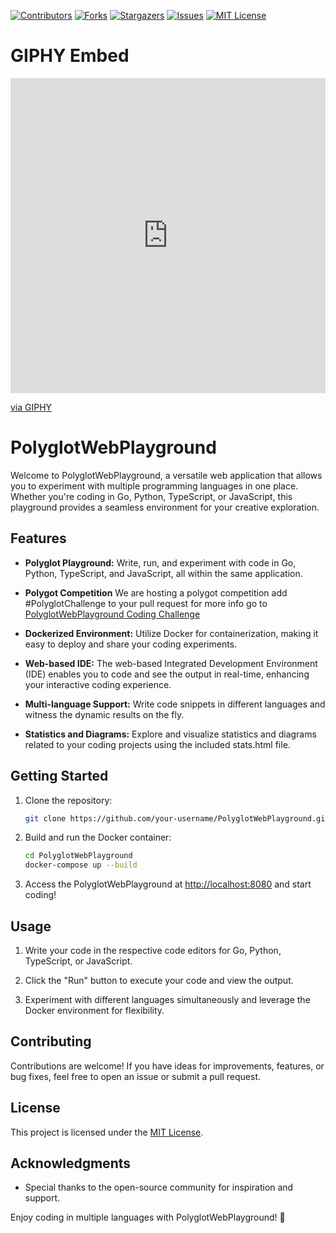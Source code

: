 

[![Contributors][contributors-shield]][contributors-url]
[![Forks][forks-shield]][forks-url]
[![Stargazers][stars-shield]][stars-url]
[![Issues][issues-shield]][issues-url]
[![MIT License][license-shield]][license-url]
# GIPHY Embed

<div style="width:100%;height:0;padding-bottom:100%;position:relative;"><iframe src="https://giphy.com/embed/l41m1CuaT5Oy624Ra" width="100%" height="100%" style="position:absolute" frameBorder="0" class="giphy-embed" allowFullScreen></iframe></div><p><a href="https://giphy.com/gifs/vaporwave-kotutohum-l41m1CuaT5Oy624Ra">via GIPHY</a></p>


# PolyglotWebPlayground

Welcome to PolyglotWebPlayground, a versatile web application that allows you to experiment with multiple programming languages in one place. Whether you're coding in Go, Python, TypeScript, or JavaScript, this playground provides a seamless environment for your creative exploration.

## Features

- **Polyglot Playground:** Write, run, and experiment with code in Go, Python, TypeScript, and JavaScript, all within the same application.
- **Polygot Competition** We are hosting a polygot competition add #PolyglotChallenge to your pull request for more info go to [PolyglotWebPlayground Coding Challenge](Challenge.md)


- **Dockerized Environment:** Utilize Docker for containerization, making it easy to deploy and share your coding experiments.

- **Web-based IDE:** The web-based Integrated Development Environment (IDE) enables you to code and see the output in real-time, enhancing your interactive coding experience.

- **Multi-language Support:** Write code snippets in different languages and witness the dynamic results on the fly.

- **Statistics and Diagrams:** Explore and visualize statistics and diagrams related to your coding projects using the included stats.html file.

## Getting Started

1. Clone the repository:
   ```bash
   git clone https://github.com/your-username/PolyglotWebPlayground.git
   ```

2. Build and run the Docker container:
   ```bash
   cd PolyglotWebPlayground
   docker-compose up --build
   ```

3. Access the PolyglotWebPlayground at [http://localhost:8080](http://localhost:8080) and start coding!

## Usage

1. Write your code in the respective code editors for Go, Python, TypeScript, or JavaScript.

2. Click the "Run" button to execute your code and view the output.

3. Experiment with different languages simultaneously and leverage the Docker environment for flexibility.

## Contributing

Contributions are welcome! If you have ideas for improvements, features, or bug fixes, feel free to open an issue or submit a pull request.

## License

This project is licensed under the [MIT License](LICENSE).

## Acknowledgments

- Special thanks to the open-source community for inspiration and support.

Enjoy coding in multiple languages with PolyglotWebPlayground! 🚀


<!-- MARKDOWN LINKS & IMAGES -->
<!-- https://www.markdownguide.org/basic-syntax/#reference-style-links -->
[contributors-shield]: https://img.shields.io/github/contributors/FFUV/PolyglotWebPlayground.svg?style=for-the-badge
[contributors-url]: https://github.com/FFUV/PolyglotWebPlayground/graphs/contributors
[forks-shield]: https://img.shields.io/github/forks/FFUV/PolyglotWebPlayground.svg?style=for-the-badge
[forks-url]: https://github.com/FFUV/PolyglotWebPlayground/network/members
[stars-shield]: https://img.shields.io/github/stars/FFUV/PolyglotWebPlayground.svg?style=for-the-badge
[stars-url]: https://github.com/FFUV/PolyglotWebPlayground/stargazers
[issues-shield]: https://img.shields.io/github/issues/FFUV/PolyglotWebPlayground.svg?style=for-the-badge
[issues-url]: https://github.com/FFUV/PolyglotWebPlayground/issues
[license-shield]: https://img.shields.io/github/license/FFUV/PolyglotWebPlayground.svg?style=for-the-badge
[license-url]: https://github.com/FFUV/PolyglotWebPlayground/blob/master/LICENSE.txt
[linkedin-shield]: https://img.shields.io/badge/-LinkedIn-black.svg?style=for-the-badge&logo=linkedin&colorB=555
[linkedin-url]: https://linkedin.com/in/linkedin_username
[product-screenshot]: images/screenshot.png
[Next.js]: https://img.shields.io/badge/next.js-000000?style=for-the-badge&logo=nextdotjs&logoColor=white
[Next-url]: https://nextjs.org/
[React.js]: https://img.shields.io/badge/React-20232A?style=for-the-badge&logo=react&logoColor=61DAFB
[React-url]: https://reactjs.org/
[Vue.js]: https://img.shields.io/badge/Vue.js-35495E?style=for-the-badge&logo=vuedotjs&logoColor=4FC08D
[Vue-url]: https://vuejs.org/
[Angular.io]: https://img.shields.io/badge/Angular-DD0031?style=for-the-badge&logo=angular&logoColor=white
[Angular-url]: https://angular.io/
[Svelte.dev]: https://img.shields.io/badge/Svelte-4A4A55?style=for-the-badge&logo=svelte&logoColor=FF3E00
[Svelte-url]: https://svelte.dev/
[Laravel.com]: https://img.shields.io/badge/Laravel-FF2D20?style=for-the-badge&logo=laravel&logoColor=white
[Laravel-url]: https://laravel.com
[Bootstrap.com]: https://img.shields.io/badge/Bootstrap-563D7C?style=for-the-badge&logo=bootstrap&logoColor=white
[Bootstrap-url]: https://getbootstrap.com
[JQuery.com]: https://img.shields.io/badge/jQuery-0769AD?style=for-the-badge&logo=jquery&logoColor=white
[JQuery-url]: https://jquery.com 
